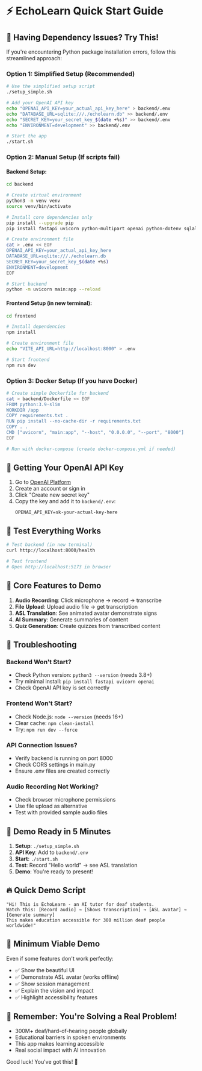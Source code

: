 # ⚡ EchoLearn Quick Start Guide

## 🚨 Having Dependency Issues? Try This!

If you're encountering Python package installation errors, follow this streamlined approach:

### Option 1: Simplified Setup (Recommended)
```bash
# Use the simplified setup script
./setup_simple.sh

# Add your OpenAI API key
echo "OPENAI_API_KEY=your_actual_api_key_here" > backend/.env
echo "DATABASE_URL=sqlite:///./echolearn.db" >> backend/.env
echo "SECRET_KEY=your_secret_key_$(date +%s)" >> backend/.env
echo "ENVIRONMENT=development" >> backend/.env

# Start the app
./start.sh
```

### Option 2: Manual Setup (If scripts fail)

#### Backend Setup:
```bash
cd backend

# Create virtual environment
python3 -m venv venv
source venv/bin/activate

# Install core dependencies only
pip install --upgrade pip
pip install fastapi uvicorn python-multipart openai python-dotenv sqlalchemy

# Create environment file
cat > .env << EOF
OPENAI_API_KEY=your_actual_api_key_here
DATABASE_URL=sqlite:///./echolearn.db
SECRET_KEY=your_secret_key_$(date +%s)
ENVIRONMENT=development
EOF

# Start backend
python -m uvicorn main:app --reload
```

#### Frontend Setup (in new terminal):
```bash
cd frontend

# Install dependencies
npm install

# Create environment file
echo "VITE_API_URL=http://localhost:8000" > .env

# Start frontend
npm run dev
```

### Option 3: Docker Setup (If you have Docker)
```bash
# Create simple Dockerfile for backend
cat > backend/Dockerfile << EOF
FROM python:3.9-slim
WORKDIR /app
COPY requirements.txt .
RUN pip install --no-cache-dir -r requirements.txt
COPY . .
CMD ["uvicorn", "main:app", "--host", "0.0.0.0", "--port", "8000"]
EOF

# Run with docker-compose (create docker-compose.yml if needed)
```

## 🔑 Getting Your OpenAI API Key

1. Go to [OpenAI Platform](https://platform.openai.com/api-keys)
2. Create an account or sign in
3. Click "Create new secret key"
4. Copy the key and add it to `backend/.env`:
   ```
   OPENAI_API_KEY=sk-your-actual-key-here
   ```

## 🧪 Test Everything Works

```bash
# Test backend (in new terminal)
curl http://localhost:8000/health

# Test frontend
# Open http://localhost:5173 in browser
```

## 🎯 Core Features to Demo

1. **Audio Recording**: Click microphone → record → transcribe
2. **File Upload**: Upload audio file → get transcription
3. **ASL Translation**: See animated avatar demonstrate signs
4. **AI Summary**: Generate summaries of content
5. **Quiz Generation**: Create quizzes from transcribed content

## 🚨 Troubleshooting

### Backend Won't Start?
- Check Python version: `python3 --version` (needs 3.8+)
- Try minimal install: `pip install fastapi uvicorn openai`
- Check OpenAI API key is set correctly

### Frontend Won't Start?
- Check Node.js: `node --version` (needs 16+)
- Clear cache: `npm clean-install`
- Try: `npm run dev --force`

### API Connection Issues?
- Verify backend is running on port 8000
- Check CORS settings in main.py
- Ensure .env files are created correctly

### Audio Recording Not Working?
- Check browser microphone permissions
- Use file upload as alternative
- Test with provided sample audio files

## 📱 Demo Ready in 5 Minutes

1. **Setup**: `./setup_simple.sh`
2. **API Key**: Add to `backend/.env`
3. **Start**: `./start.sh`
4. **Test**: Record "Hello world" → see ASL translation
5. **Demo**: You're ready to present!

## 🔥 Quick Demo Script

```
"Hi! This is EchoLearn - an AI tutor for deaf students.
Watch this: [Record audio] → [Shows transcription] → [ASL avatar] → [Generate summary]
This makes education accessible for 300 million deaf people worldwide!"
```

## 💪 Minimum Viable Demo

Even if some features don't work perfectly:
- ✅ Show the beautiful UI
- ✅ Demonstrate ASL avatar (works offline)
- ✅ Show session management
- ✅ Explain the vision and impact
- ✅ Highlight accessibility features

## 🎯 Remember: You're Solving a Real Problem!

- 300M+ deaf/hard-of-hearing people globally
- Educational barriers in spoken environments  
- This app makes learning accessible
- Real social impact with AI innovation

Good luck! You've got this! 🚀 